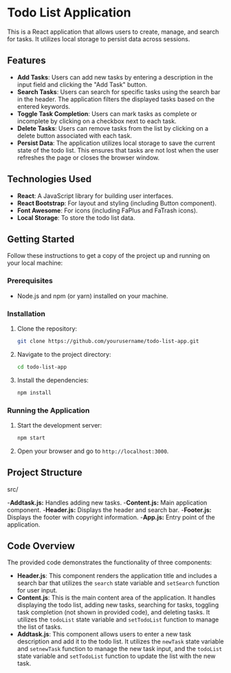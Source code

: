 
# Todo List Application

This is a React application that allows users to create, manage, and search for tasks. It utilizes local storage to persist data across sessions.

## Features

- **Add Tasks**: Users can add new tasks by entering a description in the input field and clicking the "Add Task" button.
- **Search Tasks**: Users can search for specific tasks using the search bar in the header. The application filters the displayed tasks based on the entered keywords.
- **Toggle Task Completion**: Users can mark tasks as complete or incomplete by clicking on a checkbox next to each task.
- **Delete Tasks**: Users can remove tasks from the list by clicking on a delete button associated with each task.
- **Persist Data**: The application utilizes local storage to save the current state of the todo list. This ensures that tasks are not lost when the user refreshes the page or closes the browser window.

## Technologies Used

- **React**: A JavaScript library for building user interfaces.
- **React Bootstrap**: For layout and styling (including Button component).
- **Font Awesome**: For icons (including FaPlus and FaTrash icons).
- **Local Storage**: To store the todo list data.

## Getting Started

Follow these instructions to get a copy of the project up and running on your local machine:

### Prerequisites

- Node.js and npm (or yarn) installed on your machine.

### Installation

1. Clone the repository:
    ```bash
    git clone https://github.com/yourusername/todo-list-app.git
    ```
2. Navigate to the project directory:
    ```bash
    cd todo-list-app
    ```
3. Install the dependencies:
    ```bash
    npm install
    ```

### Running the Application

1. Start the development server:
    ```bash
    npm start
    ```
2. Open your browser and go to `http://localhost:3000`.

## Project Structure

src/

-**Addtask.js:** Handles adding new tasks.
-**Content.js:** Main application component.
-**Header.js:** Displays the header and search bar.
-**Footer.js:** Displays the footer with copyright information.
-**App.js:** Entry point of the application.


## Code Overview

The provided code demonstrates the functionality of three components:

- **Header.js**: This component renders the application title and includes a search bar that utilizes the `search` state variable and `setSearch` function for user input.
- **Content.js**: This is the main content area of the application. It handles displaying the todo list, adding new tasks, searching for tasks, toggling task completion (not shown in provided code), and deleting tasks. It utilizes the `todoList` state variable and `setTodoList` function to manage the list of tasks.
- **Addtask.js**: This component allows users to enter a new task description and add it to the todo list. It utilizes the `newTask` state variable and `setnewTask` function to manage the new task input, and the `todoList` state variable and `setTodoList` function to update the list with the new task.



